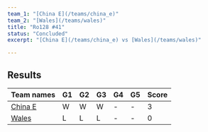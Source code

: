 ```yaml
---
team_1: "[China E](/teams/china_e)"
team_2: "[Wales](/teams/wales)"
title: "Ro128 #41"
status: "Concluded"
excerpt: "[China E](/teams/china_e) vs [Wales](/teams/wales)"

---
```

## Results

| Team names | G1 | G2 | G3 | G4 | G5 | Score |
| -- | -- | -- | -- | -- | -- | -- |
| [China E](/teams/china_e) | W | W | W | - | - | 3 |
| [Wales](/teams/wales) | L | L | L | - | - | 0 |
